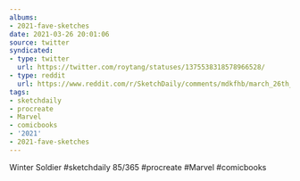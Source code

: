 ```yaml
---
albums:
- 2021-fave-sketches
date: 2021-03-26 20:01:06
source: twitter
syndicated:
- type: twitter
  url: https://twitter.com/roytang/statuses/1375538318578966528/
- type: reddit
  url: https://www.reddit.com/r/SketchDaily/comments/mdkfhb/march_26th_your_second_favorite_movie_of_all_time/gsbz0u2/
tags:
- sketchdaily
- procreate
- Marvel
- comicbooks
- '2021'
- 2021-fave-sketches
---
```


Winter Soldier #sketchdaily 85/365 #procreate #Marvel #comicbooks